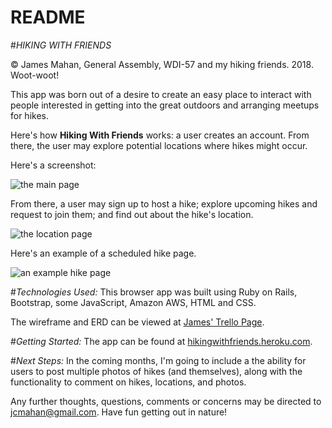# README

#*HIKING WITH FRIENDS*

&copy; James Mahan, General Assembly, WDI-57 and my hiking friends. 2018. Woot-woot!

This app was born out of a desire to create an easy place to interact with people interested in getting into the great outdoors and arranging meetups for hikes. 


Here's how **Hiking With Friends** works: a user creates an account. From there, the user may explore potential locations where hikes might occur. 

Here's a screenshot: 

![the main page](https://i.imgur.com/gYd07uJ.png "landing page")

From there, a user may sign up to host a hike; explore upcoming hikes and request to join them; and find out about the hike's location.

![the location page](https://i.imgur.com/ak8AA3H.png "location page")

Here's an example of a scheduled hike page. 

![an example hike page](https://i.imgur.com/GH1vXsH.png "hike page") 

#*Technologies Used:* 
This browser app was built using Ruby on Rails, Bootstrap, some JavaScript, Amazon AWS, HTML and CSS. 

The wireframe and ERD can be viewed at  [James' Trello Page](https://trello.com/b/0YaO2zDF/first-rails-app). 

#*Getting Started:*
The app can be found at [hikingwithfriends.heroku.com](https://hikingwithfriends.herokuapp.com/). 

#*Next Steps:*
In the coming months, I'm going to include a the ability for users to post multiple photos of hikes (and themselves), along with the functionality to comment on hikes, locations, and photos.

Any further thoughts, questions, comments or concerns may be directed to <jcmahan@gmail.com>. Have fun getting out in nature! 